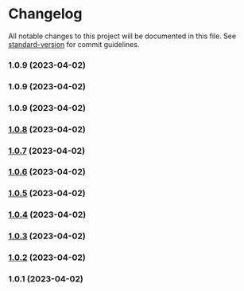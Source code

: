# Changelog

All notable changes to this project will be documented in this file. See [standard-version](https://github.com/conventional-changelog/standard-version) for commit guidelines.

### 1.0.9 (2023-04-02)

### 1.0.9 (2023-04-02)

### 1.0.9 (2023-04-02)

### [1.0.8](https://github.com/aufw/freeweb1/compare/v1.0.7...v1.0.8) (2023-04-02)

### [1.0.7](https://github.com/aufw/freeweb1/compare/v1.0.6...v1.0.7) (2023-04-02)

### [1.0.6](https://github.com/aufw/freeweb1/compare/v1.0.5...v1.0.6) (2023-04-02)

### [1.0.5](https://github.com/aufw/freeweb1/compare/v1.0.4...v1.0.5) (2023-04-02)

### [1.0.4](https://github.com/aufw/freeweb1/compare/v1.0.3...v1.0.4) (2023-04-02)

### [1.0.3](https://github.com/aufw/freeweb1/compare/v1.0.2...v1.0.3) (2023-04-02)

### [1.0.2](https://github.com/aufw/freeweb1/compare/v1.0.1...v1.0.2) (2023-04-02)

### 1.0.1 (2023-04-02)
